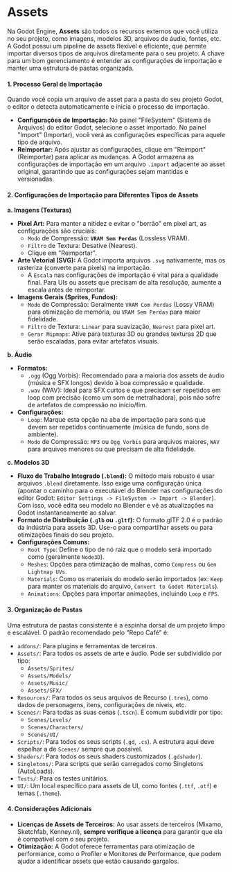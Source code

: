 # Assets

Na Godot Engine, **Assets** são todos os recursos externos que você utiliza no seu projeto, como imagens, modelos 3D, arquivos de áudio, fontes, etc. A Godot possui um pipeline de assets flexível e eficiente, que permite importar diversos tipos de arquivos diretamente para o seu projeto. A chave para um bom gerenciamento é entender as configurações de importação e manter uma estrutura de pastas organizada.

#### 1. Processo Geral de Importação

Quando você copia um arquivo de asset para a pasta do seu projeto Godot, o editor o detecta automaticamente e inicia o processo de importação.

*   **Configurações de Importação:** No painel "FileSystem" (Sistema de Arquivos) do editor Godot, selecione o asset importado. No painel "Import" (Importar), você verá as configurações específicas para aquele tipo de arquivo.
*   **Reimportar:** Após ajustar as configurações, clique em "Reimport" (Reimportar) para aplicar as mudanças. A Godot armazena as configurações de importação em um arquivo `.import` adjacente ao asset original, garantindo que as configurações sejam mantidas e versionadas.

#### 2. Configurações de Importação para Diferentes Tipos de Assets

**a. Imagens (Texturas)**

*   **Pixel Art:** Para manter a nitidez e evitar o "borrão" em pixel art, as configurações são cruciais:
    *   `Modo` de Compressão: **`VRAM Sem Perdas`** (Lossless VRAM).
    *   `Filtro` de Textura: Desative (Nearest).
    *   Clique em "Reimportar".
*   **Arte Vetorial (SVG):** A Godot importa arquivos `.svg` nativamente, mas os rasteriza (converte para pixels) na importação.
    *   A `Escala` nas configurações de importação é vital para a qualidade final. Para UIs ou assets que precisam de alta resolução, aumente a escala antes de reimportar.
*   **Imagens Gerais (Sprites, Fundos):**
    *   `Modo` de Compressão: Geralmente `VRAM Com Perdas` (Lossy VRAM) para otimização de memória, ou `VRAM Sem Perdas` para maior fidelidade.
    *   `Filtro` de Textura: `Linear` para suavização, `Nearest` para pixel art.
    *   `Gerar Mipmaps`: Ative para texturas 3D ou grandes texturas 2D que serão escaladas, para evitar artefatos visuais.

**b. Áudio**

*   **Formatos:**
    *   `.ogg` (Ogg Vorbis): Recomendado para a maioria dos assets de áudio (música e SFX longos) devido à boa compressão e qualidade.
    *   `.wav` (WAV): Ideal para SFX curtos e que precisam ser repetidos em loop com precisão (como um som de metralhadora), pois não sofre de artefatos de compressão no início/fim.
*   **Configurações:**
    *   `Loop`: Marque esta opção na aba de importação para sons que devem ser repetidos continuamente (música de fundo, sons de ambiente).
    *   `Modo` de Compressão: `MP3` ou `Ogg Vorbis` para arquivos maiores, `WAV` para arquivos menores ou que precisam de alta fidelidade.

**c. Modelos 3D**

*   **Fluxo de Trabalho Integrado (`.blend`):** O método mais robusto é usar arquivos `.blend` diretamente. Isso exige uma configuração única (apontar o caminho para o executável do Blender nas configurações do editor Godot: `Editor Settings -> FileSystem -> Import -> Blender`). Com isso, você edita seu modelo no Blender e vê as atualizações na Godot instantaneamente ao salvar.
*   **Formato de Distribuição (`.glb` ou `.gltf`):** O formato glTF 2.0 é o padrão da indústria para assets 3D. Use-o para compartilhar assets ou para otimizações finais do seu projeto.
*   **Configurações Comuns:**
    *   `Root Type`: Define o tipo de nó raiz que o modelo será importado como (geralmente `Node3D`).
    *   `Meshes`: Opções para otimização de malhas, como `Compress` ou `Gen Lightmap UVs`.
    *   `Materials`: Como os materiais do modelo serão importados (ex: `Keep` para manter os materiais do arquivo, `Convert to Godot Materials`).
    *   `Animations`: Opções para importar animações, incluindo `Loop` e `FPS`.

#### 3. Organização de Pastas

Uma estrutura de pastas consistente é a espinha dorsal de um projeto limpo e escalável. O padrão recomendado pelo "Repo Café" é:

*   `addons/`: Para plugins e ferramentas de terceiros.
*   `Assets/`: Para todos os assets de arte e áudio. Pode ser subdividido por tipo:
    *   `Assets/Sprites/`
    *   `Assets/Models/`
    *   `Assets/Music/`
    *   `Assets/SFX/`
*   `Resources/`: Para todos os seus arquivos de Recurso (`.tres`), como dados de personagens, itens, configurações de níveis, etc.
*   `Scenes/`: Para todas as suas cenas (`.tscn`). É comum subdividir por tipo:
    *   `Scenes/Levels/`
    *   `Scenes/Characters/`
    *   `Scenes/UI/`
*   `Scripts/`: Para todos os seus scripts (`.gd`, `.cs`). A estrutura aqui deve espelhar a de `Scenes/` sempre que possível.
*   `Shaders/`: Para todos os seus shaders customizados (`.gdshader`).
*   `Singletons/`: Para scripts que serão carregados como Singletons (AutoLoads).
*   `Tests/`: Para os testes unitários.
*   `UI/`: Um local específico para assets de UI, como fontes (`.ttf`, `.otf`) e temas (`.theme`).

#### 4. Considerações Adicionais

*   **Licenças de Assets de Terceiros:** Ao usar assets de terceiros (Mixamo, Sketchfab, Kenney.nl), **sempre verifique a licença** para garantir que ela é compatível com o seu projeto.
*   **Otimização:** A Godot oferece ferramentas para otimização de performance, como o Profiler e Monitores de Performance, que podem ajudar a identificar assets que estão causando gargalos.
